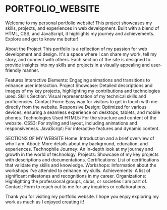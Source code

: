 # PORTFOLIO_WEBSITE

Welcome to my personal portfolio website! 
This project showcases my skills, projects, and experiences in web development. Built with a blend of HTML, CSS, and JavaScript, it highlights my journey and achievements. Explore and get to know me better!

About the Project
This portfolio is a reflection of my passion for web development and design. 
It's a space where I can share my work, tell my story, and connect with others.
Each section of the site is designed to provide insights into my skills and projects in a visually appealing and user-friendly manner.

Features
Interactive Elements: Engaging animations and transitions to enhance user interaction.
Project Showcase: Detailed descriptions and images of my key projects, highlighting my contributions and technologies used.
Skills Section: Visual representation of my technical skills and proficiencies.
Contact Form: Easy way for visitors to get in touch with me directly from the website.
Responsive Design: Optimized for various devices, ensuring a seamless experience on desktops, tablets, and mobile phones.
Technologies Used
HTML5: For the structure and content of the website.
CSS3: For styling and layout, including animations and responsiveness.
JavaScript: For interactive features and dynamic content.

SECTIONS OF MY WEBSITE 
Home: Introduction and a brief overview of who I am.
About: More details about my background, education, and experiences.
Technophile Journey: An in-depth look at my journey and growth in the world of technology.
Projects: Showcase of my key projects with descriptions and documentations.
Certifications: List of certifications that validate my skills and knowledge.
Workshops: Information about the workshops I've attended to enhance my skills.
Achievements: A list of significant milestones and recognitions in my career.
Organizations: Highlighting the professional groups, clubs, or societies I am part of.
Contact: Form to reach out to me for any inquiries or collaborations.


Thank you for visiting my portfolio website. I hope you enjoy exploring my work as much as I enjoyed creating it!

